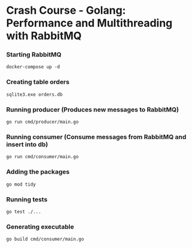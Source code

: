 # Crash Course - Golang: Performance and Multithreading with RabbitMQ

### Starting RabbitMQ
`docker-compose up -d`

### Creating table orders
`sqlite3.exe orders.db`

### Running producer (Produces new messages to RabbitMQ)
`go run cmd/producer/main.go`

### Running consumer (Consume messages from RabbitMQ and insert into db)
`go run cmd/consumer/main.go`

### Adding the packages
`go mod tidy`

### Running tests
`go test ./...`

### Generating executable
`go build cmd/consumer/main.go`